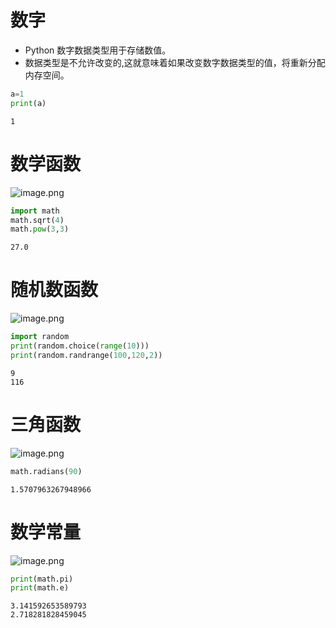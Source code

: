 # 数字
* Python 数字数据类型用于存储数值。
* 数据类型是不允许改变的,这就意味着如果改变数字数据类型的值，将重新分配内存空间。


```python
a=1
print(a)
```

    1


# 数学函数
![image.png](04._数字_files/image.png)


```python
import math
math.sqrt(4)
math.pow(3,3)
```




    27.0



# 随机数函数
![image.png](04._数字_files/image.png)


```python
import random
print(random.choice(range(10)))
print(random.randrange(100,120,2))
```

    9
    116


# 三角函数
![image.png](04._数字_files/image.png)


```python
math.radians(90)
```




    1.5707963267948966



# 数学常量
![image.png](04._数字_files/image.png)


```python
print(math.pi)
print(math.e)
```

    3.141592653589793
    2.718281828459045

